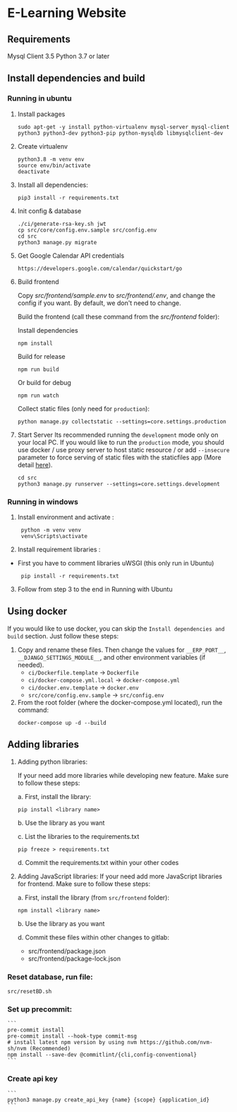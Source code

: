 # E-Learning Website

## Requirements
Mysql Client 3.5
Python 3.7 or later

## Install dependencies and build

### Running in ubuntu

1. Install packages

     ```
     sudo apt-get -y install python-virtualenv mysql-server mysql-client python3 python3-dev python3-pip python-mysqldb libmysqlclient-dev
     ```

2. Create virtualenv
     ```
     python3.8 -m venv env
     source env/bin/activate
     deactivate
     ```

3. Install all dependencies:
     ```
     pip3 install -r requirements.txt
     ```

4. Init config & database
     ```
     ./ci/generate-rsa-key.sh jwt
     cp src/core/config.env.sample src/config.env
     cd src
     python3 manage.py migrate
     ```

5. Get Google Calendar API credentials
     ```
     https://developers.google.com/calendar/quickstart/go
     ```

6. Build frontend

   Copy *src/frontend/sample.env* to *src/frontend/.env*, and change the config if you want. By default, we don't need
   to change.

   Build the frontend (call these command from the *src/frontend* folder):

   Install dependencies
     ```
     npm install
     ```

   Build for release
     ```
     npm run build
     ```

   Or build for debug
     ```
     npm run watch
     ```

   Collect static files (only need for `production`):
     ```
     python manage.py collectstatic --settings=core.settings.production
     ```

7. Start Server Its recommended running the `development` mode only on your local PC. If you would like to run
   the `production` mode, you should use docker / use proxy server to host static resource / or add `--insecure`
   parameter to force serving of static files with the staticfiles app (More
   detail [here](https://docs.djangoproject.com/en/3.2/ref/contrib/staticfiles/)).
     ```
     cd src
     python3 manage.py runserver --settings=core.settings.development
     ```

### Running in windows

1. Install environment and activate :
    ```
     python -m venv venv
     venv\Scripts\activate
    ```

2. Install requirement libraries :

- First you have to comment libraries uWSGI (this only run in Ubuntu)
    ```
     pip install -r requirements.txt
    ```

3. Follow from step 3 to the end in Running with Ubuntu

## Using docker

If you would like to use docker, you can skip the `Install dependencies and build` section. Just follow these steps:

1. Copy and rename these files. Then change the values for `__ERP_PORT__`, `__DJANGO_SETTINGS_MODULE__`, and other environment variables (if needed).
    * `ci/Dockerfile.template` -> `Dockerfile`
    * `ci/docker-compose.yml.local` -> `docker-compose.yml`
    * `ci/docker.env.template` -> `docker.env`
    * `src/core/config.env.sample` -> `src/config.env`
2. From the root folder (where the docker-compose.yml located), run the command:
     ```
     docker-compose up -d --build
     ```

## Adding libraries

1. Adding python libraries:

   If your need add more libraries while developing new feature. Make sure to follow these steps:

   a. First, install the library:
     ```
     pip install <library name>
     ```

   b. Use the library as you want

   c. List the libraries to the requirements.txt
     ```
     pip freeze > requirements.txt
     ```

   d. Commit the requirements.txt within your other codes

2. Adding JavaScript libraries:
   If your need add more JavaScript libraries for frontend. Make sure to follow these steps:

   a. First, install the library (from `src/frontend` folder):
    ```
    npm install <library name>
    ```

    b. Use the library as you want

    d. Commit these files within other changes to gitlab:
    * src/frontend/package.json
    * src/frontend/package-lock.json

### Reset database, run file:
    src/resetBD.sh

### Set up precommit:
    ```
    pre-commit install
    pre-commit install --hook-type commit-msg
    # install latest npm version by using nvm https://github.com/nvm-sh/nvm (Recommended)
    npm install --save-dev @commitlint/{cli,config-conventional}
    ```

### Create api key
    ```
    python3 manage.py create_api_key {name} {scope} {application_id}
    ```
